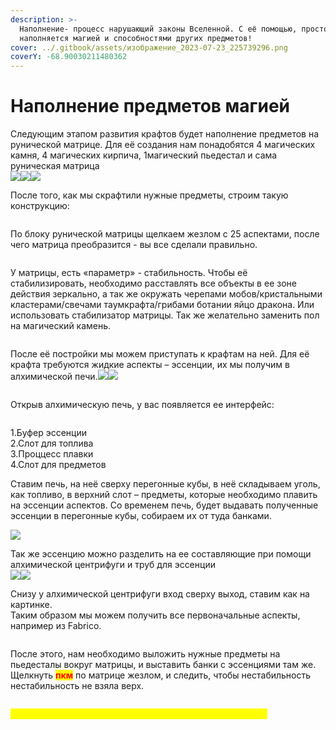 ```yaml
---
description: >-
  Наполнение- процесс нарушающий законы Вселенной. С её помощью, простой объект
  наполняется магией и способностями других предметов!
cover: ../.gitbook/assets/изображение_2023-07-23_225739296.png
coverY: -68.90030211480362
---
```


# Наполнение предметов магией

Следующим этапом развития крафтов будет наполнение предметов на рунической матрице. Для её создания нам понадобятся 4 магических камня, 4 магических кирпича, 1магический пьедестал и сама руническая матрица\
<img src="../.gitbook/assets/image (32).png" alt="" data-size="original">![](<../.gitbook/assets/image (41).png>)![](<../.gitbook/assets/image (39).png>)![](<../.gitbook/assets/image (16).png>)

После того, как мы скрафтили нужные предметы, строим такую конструкцию:

<figure><img src="../.gitbook/assets/image (44) (1).png" alt=""><figcaption></figcaption></figure>

По блоку рунической матрицы щелкаем жезлом с 25 аспектами, после чего матрица преобразится - вы все сделали правильно.&#x20;

<figure><img src="../.gitbook/assets/image (47).png" alt=""><figcaption></figcaption></figure>

У матрицы, есть «параметр» - стабильность. Чтобы её стабилизировать, необходимо расставлять все объекты в ее зоне действия зеркально, а так же окружать черепами мобов/кристальными кластерами/свечами таумкрафта/грибами ботании яйцо дракона. Или использовать стабилизатор матрицы. Так же желательно заменить пол на магический камень.

<figure><img src="../.gitbook/assets/image (22) (1).png" alt=""><figcaption></figcaption></figure>

После её постройки мы можем приступать к крафтам на ней. Для её крафта требуются жидкие аспекты – эссенции, их мы получим в алхимической печи.![](<../.gitbook/assets/image (46) (1).png>)![](<../.gitbook/assets/image (18).png>)

<figure><img src="../.gitbook/assets/image (13) (1).png" alt=""><figcaption></figcaption></figure>

Открыв алхимическую печь, у вас появляется ее интерфейс:

<figure><img src="../.gitbook/assets/image (30).png" alt=""><figcaption></figcaption></figure>

1.Буфер эссенции\
2.Слот для топлива\
3.Проццесс плавки\
4.Слот для предметов

Ставим печь, на неё сверху перегонные кубы, в неё складываем уголь, как топливо, в верхний слот – предметы, которые необходимо плавить на эссенции аспектов. Со временем печь, будет выдавать полученные эссенции в перегонные кубы, собираем их от туда банками.

![](<../.gitbook/assets/image (36) (1).png>)

Так же эссенцию можно разделить на ее составляющие при помощи алхимической центрифуги и труб для эссенции\
![](<../.gitbook/assets/image (33) (1).png>)![](../.gitbook/assets/image.png)

Снизу у алхимической центрифуги вход сверху выход, ставим как на картинке. \
Таким образом мы можем получить все первоначальные аспекты, например из Fabrico.

<figure><img src="../.gitbook/assets/image (45) (1).png" alt=""><figcaption></figcaption></figure>



После этого, нам необходимо выложить нужные предметы на пьедесталы вокруг матрицы, и выставить банки с эссенциями там же. Щелкнуть <mark style="color:red;">**пкм**</mark> по матрице жезлом, и следить, чтобы нестабильность нестабильность не взяла верх.

<figure><img src="../.gitbook/assets/Снимок экрана 2023-07-23 225352.png" alt=""><figcaption></figcaption></figure>

&#x20;                                       <mark style="color:yellow;">**Поздравляю! Вы научились наполнять предметы магией!**</mark>
